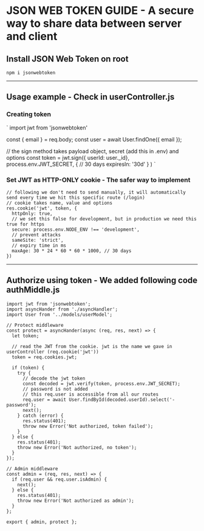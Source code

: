 # JSON WEB TOKEN GUIDE - A secure way to share data between server and client

## Install JSON Web Token on root
`npm i jsonwebtoken`

---

## Usage example - Check in userController.js

### Creating token
`
import jwt from 'jsonwebtoken'

const { email } = req.body;
const user = await User.findOne({ email });

// the sign method takes payload object, secret (add this in .env) and options
const token = jwt.sign({ userId: user._id}, process.env.JWT_SECRET, {
  // 30 days
  expiresIn: '30d'
} )
`

### Set JWT as HTTP-ONLY cookie - The safer way to implement
```
// following we don't need to send manually, it will automatically send every time we hit this specific route (/login)
// cookie takes name, value and options
res.cookie('jwt', token, {
  httpOnly: true,
  // we set this false for development, but in production we need this true for https
  secure: process.env.NODE_ENV !== 'development',
  // prevent attacks
  sameSite: 'strict',
  // expiry time in ms
  maxAge: 30 * 24 * 60 * 60 * 1000, // 30 days
})
```

---

## Authorize using token - We added following code authMiddle.js
```
import jwt from 'jsonwebtoken';
import asyncHander from './asyncHandler';
import User from '../models/userModel';

// Protect middleware
const protect = asyncHander(async (req, res, next) => {
  let token;

  // read the JWT from the cookie. jwt is the name we gave in userController (req.cookie('jwt'))
  token = req.cookies.jwt;

  if (token) {
    try {
      // decode the jwt token
      const decoded = jwt.verify(token, process.env.JWT_SECRET);
      // password is not added
      // this req.user is accessible from all our routes
      req.user = await User.findById(decoded.userId).select('-password');
      next();
    } catch (error) {
      res.status(401);
      throw new Error('Not authorized, token failed');
    }
  } else {
    res.status(401);
    throw new Error('Not authorized, no token');
  }
});

// Admin middleware
const admin = (req, res, next) => {
  if (req.user && req.user.isAdmin) {
    next();
  } else {
    res.status(401);
    throw new Error('Not authorized as admin');
  }
};

export { admin, protect };
```